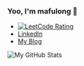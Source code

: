 ### Yoo, I'm mafulong 👋 
- [![LeetCode Rating](https://cp-logo.vercel.app/leetcode/mafulong)](https://leetcode-cn.com/u/mafulong/) 
- [LinkedIn](https://www.linkedin.com/in/fulong-ma-a8b12b147/) 
- [My Blog](https://mafulong.github.io) 

<!-- ![Top Langs](https://github-readme-stats.vercel.app/api/top-langs/?username=mafulong&layout=compact) -->
![My GitHub Stats](https://github-readme-stats.vercel.app/api?username=mafulong&theme=vue&show_icons=true)



